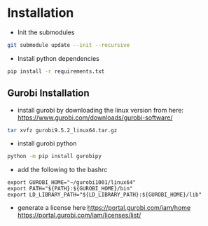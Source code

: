 # Installation

* Init the submodules

```bash
git submodule update --init --recursive
```

* Install python dependencies

```bash
pip install -r requirements.txt 
```

## Gurobi Installation

* install gurobi by downloading the linux version from here: https://www.gurobi.com/downloads/gurobi-software/

```bash
tar xvfz gurobi9.5.2_linux64.tar.gz
```

* install gurobi python

```bash
python -m pip install gurobipy
```

* add the following to the bashrc

```bashrc
export GUROBI_HOME="~/gurobi1001/linux64" 
export PATH="${PATH}:${GUROBI_HOME}/bin" 
export LD_LIBRARY_PATH="${LD_LIBRARY_PATH}:${GUROBI_HOME}/lib"
```

* generate a license here
https://portal.gurobi.com/iam/home
https://portal.gurobi.com/iam/licenses/list/
